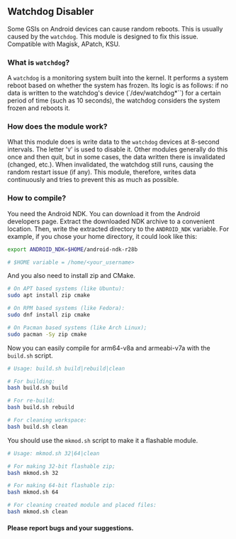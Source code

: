 ## Watchdog Disabler

Some GSIs on Android devices can cause random reboots. This is usually caused by the `watchdog`. This module is designed to fix this issue.
Compatible with Magisk, APatch, KSU.

### What is `watchdog`?
A `watchdog` is a monitoring system built into the kernel. It performs a system reboot based on whether the system has frozen. Its logic is as follows: if no data is written to the watchdog's device (`/dev/watchdog*``) for a certain period of time (such as 10 seconds), the watchdog considers the system frozen and reboots it.

### How does the module work?
What this module does is write data to the `watchdog` devices at 8-second intervals. The letter '`V`' is used to disable it. Other modules generally do this once and then quit, but in some cases, the data written there is invalidated (changed, etc.). When invalidated, the watchdog still runs, causing the random restart issue (if any). This module, therefore, writes data continuously and tries to prevent this as much as possible.

### How to compile?
You need the Android NDK. You can download it from the Android developers page. Extract the downloaded NDK archive to a convenient location. Then, write the extracted directory to the `ANDROID_NDK` variable. For example, if you chose your home directory, it could look like this:

```bash
export ANDROID_NDK=$HOME/android-ndk-r28b

# $HOME variable = /home/<your_username>
```

And you also need to install zip and CMake.
```bash
# On APT based systems (like Ubuntu):
sudo apt install zip cmake

# On RPM based systems (like Fedora):
sudo dnf install zip cmake

# On Pacman based systems (like Arch Linux);
sudo pacman -Sy zip cmake
```

Now you can easily compile for arm64-v8a and armeabi-v7a with the `build.sh` script.
```bash
# Usage: build.sh build|rebuild|clean

# For building:
bash build.sh build

# For re-build:
bash build.sh rebuild

# For cleaning workspace:
bash build.sh clean
```

You should use the `mkmod.sh` script to make it a flashable module.
```bash
# Usage: mkmod.sh 32|64|clean

# For making 32-bit flashable zip;
bash mkmod.sh 32

# For making 64-bit flashable zip:
bash mkmod.sh 64

# For cleaning created module and placed files:
bash mkmod.sh clean
```

#### Please report bugs and your suggestions.
